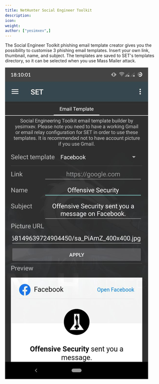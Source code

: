```yaml
---
title: NetHunter Social Engineer Toolkit
description:
icon:
weight:
author: ["yesimxev",]
---
```


The Social Engineer Toolkit phishing email template creator gives you the possibility to customise 3 phishing email templates. Insert your own link, thumbnail, name, and subject. The templates are saved to SET's templates directory, so it can be selected when you use Mass Mailer attack.

![](nethunter-set.png)
